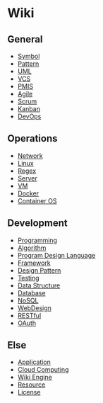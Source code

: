 Wiki
====

General
-------

* [Symbol](symbol.md)
* [Pattern](pattern.md)
* [UML](uml.md)
* [VCS](vcs.md)
* [PMIS](pmis.md)
* [Agile](agile.md)
* [Scrum](scrum.md)
* [Kanban](kanban.md)
* [DevOps](devops.md)


Operations
------

* [Network](network.md)
* [Linux](linux)
* [Regex](regex)
* [Server](server.md)
* [VM](vm.md)
* [Docker](docker)
* [Container OS](container-os.md)

Development
-----------

* [Programming](programming.md)
* [Algorithm](algorithm.md)
* [Program Design Language](pdl)
* [Framework](framework.md)
* [Design Pattern](design-pattern)
* [Testing](testing.md)
* [Data Structure](data-structure)
* [Database](database.md)
* [NoSQL](nosql.md)
* [WebDesign](web-design.md)
* [RESTful](restful.md)
* [OAuth](oahuth.md)

Else
----

* [Application](application.md)
* [Cloud Computing](cloud-computing.md)
* [Wiki Engine](wiki-engine.md)
* [Resource](resource.md)
* [License](license.md)

